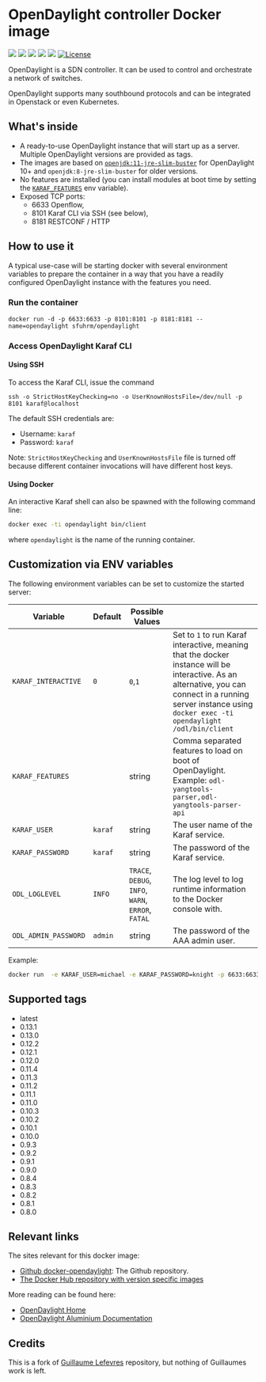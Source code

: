 # OpenDaylight controller Docker image

[![](https://img.shields.io/docker/pulls/sfuhrm/opendaylight?style=plastic)](https://hub.docker.com/r/sfuhrm/opendaylight)
[![](https://img.shields.io/docker/image-size/sfuhrm/opendaylight/latest?style=plastic)](https://hub.docker.com/r/sfuhrm/opendaylight)
[![](https://img.shields.io/microbadger/layers/sfuhrm/opendaylight?style=plastic)](https://hub.docker.com/r/sfuhrm/opendaylight)
[![](https://img.shields.io/docker/cloud/automated/sfuhrm/opendaylight?style=plastic)](https://hub.docker.com/r/sfuhrm/opendaylight)
[![](https://img.shields.io/docker/cloud/build/sfuhrm/opendaylight?style=plastic)](https://hub.docker.com/r/sfuhrm/opendaylight)
[![License](https://img.shields.io/badge/License-Apache%202.0-blue.svg)](https://opensource.org/licenses/Apache-2.0)

OpenDaylight is a SDN controller. It can be used to control and orchestrate a network of switches.

OpenDaylight supports many southbound protocols and can be integrated in Openstack or even Kubernetes.

## What's inside

- A ready-to-use OpenDaylight instance that will start up as a server. Multiple OpenDaylight versions are provided as tags.
- The images are based on [`openjdk:11-jre-slim-buster`](https://hub.docker.com/_/openjdk) for OpenDaylight 10+ and `openjdk:8-jre-slim-buster` for older versions.
- No features are installed (you can install modules at boot time by setting the [`KARAF_FEATURES`](#customization-via-env-variables) env variable).
- Exposed TCP ports:
  - 6633 Openflow,
  - 8101 Karaf CLI via SSH (see below),
  - 8181 RESTCONF / HTTP

## How to use it

A typical use-case will be starting docker with several environment variables to prepare the container in a way that you have a readily
configured OpenDaylight instance with the features you need.

### Run the container

`docker run -d -p 6633:6633 -p 8101:8101 -p 8181:8181 --name=opendaylight sfuhrm/opendaylight`

### Access OpenDaylight Karaf CLI

#### Using SSH

To access the Karaf CLI, issue the command

`ssh -o StrictHostKeyChecking=no -o UserKnownHostsFile=/dev/null -p 8101 karaf@localhost`

The default SSH credentials are:

- Username: `karaf`
- Password: `karaf`

Note: `StrictHostKeyChecking` and `UserKnownHostsFile` file is turned off because different container invocations will have different host keys.

#### Using Docker

An interactive Karaf shell can also be spawned with the following command line:

```bash
docker exec -ti opendaylight bin/client
```

where `opendaylight` is the name of the running container.

## Customization via ENV variables

The following environment variables can be set to customize the started
server:

| Variable                | Default   |  Possible Values |   |
|-------------------------|-----------|------------------|---|
| `KARAF_INTERACTIVE`     | `0`       | `0`,`1`              | Set to `1` to run Karaf interactive, meaning that the docker instance will be interactive. As an alternative, you can connect in a running server instance using `docker exec -ti opendaylight /odl/bin/client`  |
| `KARAF_FEATURES`        |           | string           | Comma separated features to load on boot of OpenDaylight. Example: `odl-yangtools-parser,odl-yangtools-parser-api` |
| `KARAF_USER`            | `karaf`   | string           | The user name of the Karaf service.  |
| `KARAF_PASSWORD`        | `karaf`   | string           | The password of the Karaf service.  |
| `ODL_LOGLEVEL`          | `INFO`    | `TRACE`, `DEBUG`, `INFO`, `WARN`, `ERROR`, `FATAL` |  The log level to log runtime information to the Docker console with.  |
| `ODL_ADMIN_PASSWORD`    | `admin`   | string           |  The password of the AAA admin user.  |

Example:

```bash
docker run  -e KARAF_USER=michael -e KARAF_PASSWORD=knight -p 6633:6633 -p 8101:8101 -p 8181:8181 --name=opendaylight sfuhrm/opendaylight:latest
```

## Supported tags

- latest
- 0.13.1
- 0.13.0
- 0.12.2
- 0.12.1
- 0.12.0
- 0.11.4
- 0.11.3
- 0.11.2
- 0.11.1
- 0.11.0
- 0.10.3
- 0.10.2
- 0.10.1
- 0.10.0
- 0.9.3
- 0.9.2
- 0.9.1
- 0.9.0
- 0.8.4
- 0.8.3
- 0.8.2
- 0.8.1
- 0.8.0

## Relevant links

The sites relevant for this docker image:

- [Github docker-opendaylight](https://github.com/sfuhrm/docker-opendaylight): The Github repository.
- [The Docker Hub repository with version specific images](https://hub.docker.com/r/sfuhrm/opendaylight)

More reading can be found here:

- [OpenDaylight Home](https://www.opendaylight.org/)
- [OpenDaylight Aluminium Documentation](https://docs.opendaylight.org/en/stable-aluminium/)

## Credits

This is a fork of [Guillaume Lefevres](https://github.com/guillaumelfv/docker-opendaylight)
repository, but nothing of Guillaumes work is left.
